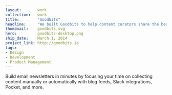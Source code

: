 ```yaml
---
layout:       work
collection:   work
title:        "Goodbits"
headline:     "We built Goodbits to help content curators share the best content in the world."
thumbnail:    goodbits.svg
hero:         goodbits-desktop.png
ship_date:    March 1, 2014 
project_link: http://goodbits.io
tags:
- Design
- Development
- Product Management
---
```


Build email newsletters in minutes by focusing your time on collecting content manually or automatically with blog feeds, Slack integrations, Pocket, and more.